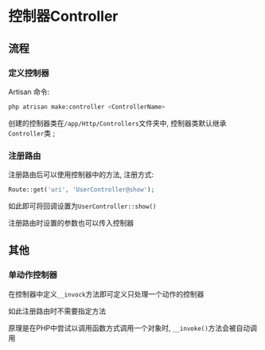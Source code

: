 # 控制器Controller

## 流程

### 定义控制器

Artisan 命令:

```bash
php atrisan make:controller <ControllerName>
```

创建的控制器类在`/app/Http/Controllers`文件夹中, 控制器类默认继承`Controller`类 ; 

### 注册路由

注册路由后可以使用控制器中的方法, 注册方式:

```php
Route::get('uri', 'UserController@show');
```

如此即可将回调设置为`UserController::show()`

注册路由时设置的参数也可以传入控制器

## 其他

### 单动作控制器

在控制器中定义`__invock`方法即可定义只处理一个动作的控制器

如此注册路由时不需要指定方法

原理是在PHP中尝试以调用函数方式调用一个对象时, `__invoke()`方法会被自动调用